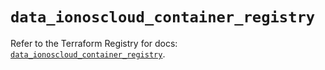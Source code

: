 # `data_ionoscloud_container_registry`

Refer to the Terraform Registry for docs: [`data_ionoscloud_container_registry`](https://registry.terraform.io/providers/ionos-cloud/ionoscloud/6.7.17/docs/data-sources/container_registry).
